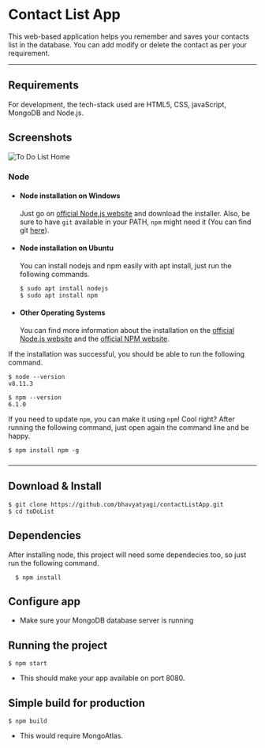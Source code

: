 # Contact List App

This web-based application helps you remember and saves your contacts list in the database. You can add modify or delete the contact as per your requirement.

---
## Requirements

For development, the tech-stack used are HTML5, CSS, javaScript, MongoDB and Node.js. 

## Screenshots
![To Do List Home](https://i.ibb.co/PWr6WPN/contact-List.jpg)

### Node
- #### Node installation on Windows

  Just go on [official Node.js website](https://nodejs.org/) and download the installer.
Also, be sure to have `git` available in your PATH, `npm` might need it (You can find git [here](https://git-scm.com/)).

- #### Node installation on Ubuntu

  You can install nodejs and npm easily with apt install, just run the following commands.

      $ sudo apt install nodejs
      $ sudo apt install npm

- #### Other Operating Systems
  You can find more information about the installation on the [official Node.js website](https://nodejs.org/) and the [official NPM website](https://npmjs.org/).

If the installation was successful, you should be able to run the following command.

    $ node --version
    v8.11.3

    $ npm --version
    6.1.0

If you need to update `npm`, you can make it using `npm`! Cool right? After running the following command, just open again the command line and be happy.

    $ npm install npm -g

###
---

## Download & Install

    $ git clone https://github.com/bhavyatyagi/contactListApp.git
    $ cd toDoList
    

## Dependencies
  After installing node, this project will need some dependecies too, so just run the following command.

      $ npm install 

## Configure app

- Make sure your MongoDB database server is running

## Running the project

    $ npm start
 
 - This should make your app available on port 8080.

## Simple build for production

    $ npm build 
    
   -  This would require MongoAtlas.
